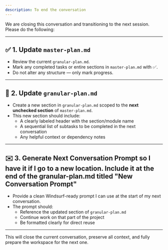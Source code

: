 ```yaml
---
description: To end the conversation
---
```


We are closing this conversation and transitioning to the next session. Please do the following:

---

## ✅ 1. Update `master-plan.md`

- Review the current `granular-plan.md`.
- Mark any completed tasks or entire sections in `master-plan.md` with ✅.
- Do not alter any structure — only mark progress.

---

## 🧩 2. Update `granular-plan.md`

- Create a new section in `granular-plan.md` scoped to the **next unchecked section** of `master-plan.md`.
- This new section should include:
  - A clearly labeled header with the section/module name
  - A sequential list of subtasks to be completed in the next conversation
  - Any helpful context or dependency notes

---

## ✉️ 3. Generate Next Conversation Prompt so I have it if I go to a new location. Include it at the end of the granular-plan.md titled "New Conversation Prompt" 

- Provide a clean Windsurf-ready prompt I can use at the start of my next conversation.
- The prompt should:
  - Reference the updated section of `granular-plan.md`
  - Continue work on that part of the project
  - Be formatted clearly for direct reuse

---

This will close the current conversation, preserve all context, and fully prepare the workspace for the next one.

